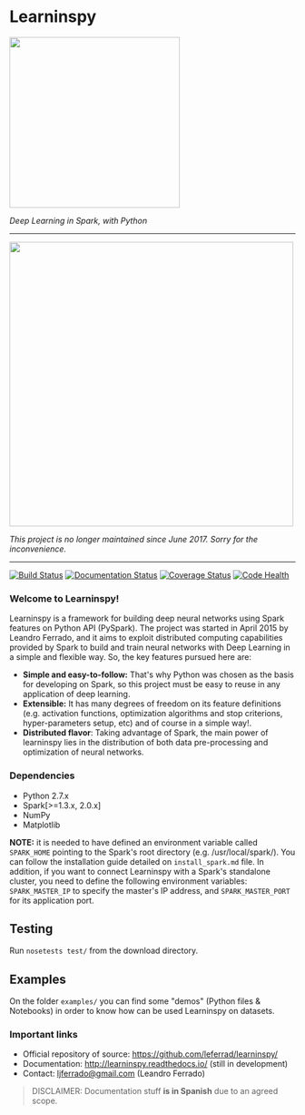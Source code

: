 Learninspy
==========

<img style="display: inline;" src="docs/img/Learninspy-logo_grande2.png" width="300" />

*Deep Learning in Spark, with Python*

------------------------------------------------------------------------------------

<img src="http://www.noemptyrooms.com/calimesa/images/discontinued.png" width="500">

*This project is no longer maintained since June 2017. Sorry for the inconvenience.*

------------------------------------------------------------------------------------

[![Build Status](https://travis-ci.org/leferrad/learninspy.svg?branch=master)](https://travis-ci.org/leferrad/learninspy)
[![Documentation Status](http://readthedocs.org/projects/learninspy/badge/?version=latest)](http://learninspy.readthedocs.io/?badge=latest)
[![Coverage Status](https://coveralls.io/repos/github/leferrad/learninspy/badge.svg?branch=master)](https://coveralls.io/github/leferrad/learninspy?branch=master)
[![Code Health](https://landscape.io/github/leferrad/learninspy/master/landscape.svg?style=flat)](https://landscape.io/github/leferrad/learninspy/master)

### Welcome to Learninspy!
Learninspy is a framework for building deep neural networks using Spark features on Python API (PySpark). The project was started in April 2015 by Leandro Ferrado, and it aims to exploit distributed computing capabilities provided by Spark to build and train neural networks with Deep Learning in a simple and flexible way. So, the key features pursued here are:
* **Simple and easy-to-follow:** That's why Python was chosen as the basis for developing on Spark, so this project must be easy to reuse in any application of deep learning.  
* **Extensible:** It has many degrees of freedom on its feature definitions (e.g. activation functions, optimization algorithms and stop criterions, hyper-parameters setup, etc) and of course in a simple way!.
* **Distributed flavor**: Taking advantage of Spark, the main power of learninspy lies in the distribution of both data pre-processing and optimization of neural networks. 

### Dependencies
* Python 2.7.x
* Spark[>=1.3.x, 2.0.x]
* NumPy
* Matplotlib 

**NOTE:** it is needed to have defined an environment variable called ``SPARK_HOME`` pointing to the Spark's root directory (e.g. /usr/local/spark/). You can follow the installation guide detailed on ``install_spark.md`` file. In addition, if you want to connect Learninspy with a Spark's standalone cluster, you need to define the following environment variables: ``SPARK_MASTER_IP`` to specify the master's IP address, and ``SPARK_MASTER_PORT`` for its application port.

## Testing
Run ``nosetests test/`` from the download directory.

## Examples
On the folder ``examples/`` you can find some "demos" (Python files & Notebooks) in order to know how can be used Learninspy on datasets.

### Important links
* Official repository of source: https://github.com/leferrad/learninspy/
* Documentation: http://learninspy.readthedocs.io/ (still in development)
* Contact: ljferrado@gmail.com (Leandro Ferrado)

> DISCLAIMER: Documentation stuff **is in Spanish** due to an agreed scope.
